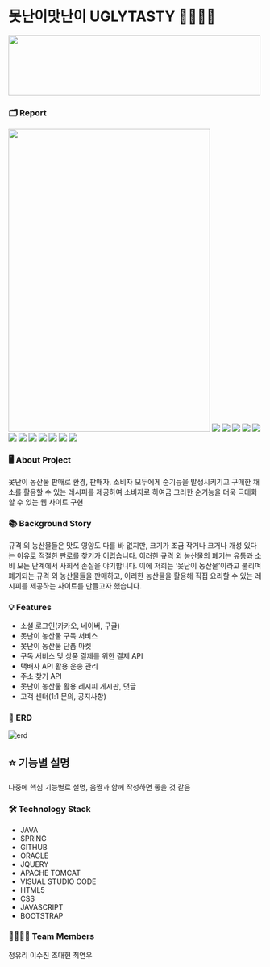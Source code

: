 # 못난이맛난이 UGLYTASTY 🥕🥦🥔🍎
<img src="https://github.com/squidsquad6/uglytasty/assets/145431108/f4b8c61c-9653-4845-b87c-551f11857bef"  width="500" height="120"/>  

### 🗂 Report
<img src="https://github.com/squidsquad6/uglytasty/assets/134485735/ce85b8de-4a37-464b-8562-335339c8f100" width="400" height="600"/>
<img src="https://github.com/squidsquad6/uglytasty/assets/134485735/84f2b922-dfe3-4289-9d6f-58a421ab9cd3" width="" height=""/>
<img src="https://github.com/squidsquad6/uglytasty/assets/134485735/4ba4ff79-0604-4c72-93ec-20831f1687ab" width="" height=""/>
<img src="https://github.com/squidsquad6/uglytasty/assets/134485735/a06fe31c-d3cb-4400-b645-dd30b1da3747" width="" height=""/>
<img src="https://github.com/squidsquad6/uglytasty/assets/134485735/7c6cf7bd-9556-4a0e-85ae-87bb2c056b12" width="" height=""/>
<img src="https://github.com/squidsquad6/uglytasty/assets/134485735/88bb93bc-1fd1-4f57-a3ca-3431806866c7" width="" height=""/>
<img src="https://github.com/squidsquad6/uglytasty/assets/134485735/b93be36e-b374-42d6-af5d-b2496ab67469" width="" height=""/>
<img src="https://github.com/squidsquad6/uglytasty/assets/134485735/2ad9f903-874d-448f-8359-012fdf825213" width="" height=""/>
<img src="https://github.com/squidsquad6/uglytasty/assets/134485735/57c7ffc5-421c-4934-8240-add5d58dd8e1" width="" height=""/>
<img src="https://github.com/squidsquad6/uglytasty/assets/134485735/3f19c34a-486f-40ce-bbff-a3ec77149f41" width="" height=""/>
<img src="https://github.com/squidsquad6/uglytasty/assets/134485735/b8474a18-a5d3-423b-9330-48cee38c2d56" width="" height=""/>
<img src="https://github.com/squidsquad6/uglytasty/assets/134485735/50248ab0-ea12-49d2-aebc-f1ad0ebe61ea" width="" height=""/>
<img src="https://github.com/squidsquad6/uglytasty/assets/134485735/df9ab679-59ce-44e3-b072-2e5643d4e4e7" width="" height=""/>













### 🖥 About Project
못난이 농산물 판매로 환경, 판매자, 소비자 모두에게 순기능을 발생시키기고 구매한 채소를 활용할 수 있는 레시피를 제공하여 소비자로 하여금 그러한 순기능을 더욱 극대화할 수 있는 웹 사이트 구현  



### 📚 Background Story
규격 외 농산물들은 맛도 영양도 다를 바 없지만, 크기가 조금 작거나 크거나 개성 있다는 이유로 적절한 판로를 찾기가 어렵습니다. 이러한 규격 외 농산물의 폐기는 유통과 소비 모든 단계에서 사회적 손실을 야기합니다.
이에 저희는 ‘못난이 농산물’이라고 불리며 폐기되는 규격 외 농산물들을 판매하고, 이러한 농산물을 활용해 직접 요리할 수 있는 레시피를 제공하는 사이트를 만들고자 했습니다.  



### 💡 Features
- 소셜 로그인(카카오, 네이버, 구글)
- 못난이 농산물 구독 서비스
- 못난이 농산물 단품 마켓
- 구독 서비스 및 상품 결제를 위한 결제 API
- 택배사 API 활용 운송 관리
- 주소 찾기 API
- 못난이 농산물 활용 레시피 게시판, 댓글
- 고객 센터(1:1 문의, 공지사항)  



### 📃 ERD
![erd](https://github.com/squidsquad6/uglytasty/assets/145431108/8c5eb9b1-1226-4917-8495-94df52288fbd)  



## ⭐ 기능별 설명
나중에 핵심 기능별로 설명, 움짤과 함께 작성하면 좋을 것 같음 



### 🛠 Technology Stack
- JAVA
- SPRING
- GITHUB
- ORAGLE
- JQUERY
- APACHE TOMCAT
- VISUAL STUDIO CODE
- HTML5
- CSS
- JAVASCRIPT
- BOOTSTRAP  



### 👨‍👩‍👧‍👦 Team Members
정유리 이수진 조대현 최연우  
